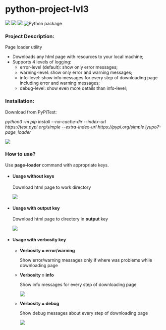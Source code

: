 # python-project-lvl3

<a href="https://codeclimate.com/github/LyuPo7/python-project-lvl3/maintainability"><img src="https://api.codeclimate.com/v1/badges/0f92f57e0c0e8d70281f/maintainability" /></a> <a href="https://codeclimate.com/github/LyuPo7/python-project-lvl3/test_coverage"><img src="https://api.codeclimate.com/v1/badges/0f92f57e0c0e8d70281f/test_coverage" /></a> <a href="https://travis-ci.org/LyuPo7/python-project-lvl3"><img src="https://travis-ci.org/LyuPo7/python-project-lvl3.svg?branch=main"></a> ![Python package](https://github.com/LyuPo7/python-project-lvl3/workflows/Python%20package/badge.svg)

<h3>Project Description:</h3>
    <p>Page loader utility</p>
    <ul>
        <li>Downloads any html page with resources to your local machine;</li>
        <li>Supports 4 levels of logging:
            <ul>
               <li>error-level (default): show only error messages;</li>
                <li>warning-level: show only error and warning messages;</li>
                <li>info-level: show info messages for every step of downloading page including error and warning messages;</li>
                <li>debug-level: show even more details than info-level;</li>
            </ul>
        </li>
    </ul>

<h3>Installation:</h3>
    <p>Download from PyPiTest:</p>
        <p><i>python3 -m pip install --no-cache-dir --index-url https://test.pypi.org/simple --extra-index-url https://pypi.org/simple lyupo7-page_loader</i></p>
    <a href="https://asciinema.org/a/374182" target="_blank"><img src="https://asciinema.org/a/374182.svg" /></a>

<h3>How to use?</h3>
    <p>Use <b>page-loader</b> command with appropriate keys.</p>
    <ul>
        <li> <h4>Usage without keys</h4>
            <p>Download html page to work directory</p>
            <a href="https://asciinema.org/a/374204" target="_blank"><img src="https://asciinema.org/a/374204.svg" /></a>
       </li>
        <li> <h4>Usage with output key</h4>
            <p>Download html page to directory in <b>output</b> key</p>
            <a href="https://asciinema.org/a/374207" target="_blank"><img src="https://asciinema.org/a/374207.svg" /></a>
       </li>
        <li> <h4>Usage with <b>verbosity</b> key</h4>
           <ul>
                <li> <p><b>Verbosity = error/warning</b></p>
                    <p>Show error/warning messages only if where was problems while downloading page</p>
                </li>
                <li> <p><b>Verbosity = info</b></p>
                    <p>Show info messages for every step of downloading page</p>
                    <a href="https://asciinema.org/a/374211" target="_blank"><img src="https://asciinema.org/a/374211.svg" /></a>
                </li>
                <li> <p><b>Verbosity = debug</b></p>
                    <p>Show debug messages about every step of downloading page</p>
                    <a href="https://asciinema.org/a/374212" target="_blank"><img src="https://asciinema.org/a/374212.svg" /></a>
                </li>
           </ul>
       </li>
    </ul>
